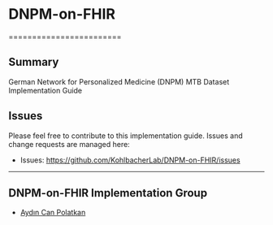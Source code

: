 # DNPM-on-FHIR
========================

Summary
-------
German Network for Personalized Medicine (DNPM) MTB Dataset Implementation Guide

Issues
------
Please feel free to contribute to this implementation guide. Issues and change requests are managed here:

* Issues: https://github.com/KohlbacherLab/DNPM-on-FHIR/issues

------

DNPM-on-FHIR Implementation Group
------

* [Aydın Can Polatkan](mailto:aydin-can.polatkan@uni-tuebingen.de)